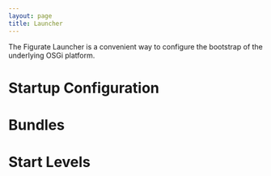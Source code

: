 ```yaml
---
layout: page
title: Launcher
---
```

The Figurate Launcher is a convenient way to configure the bootstrap of the underlying OSGi platform.

# Startup Configuration

# Bundles

# Start Levels
